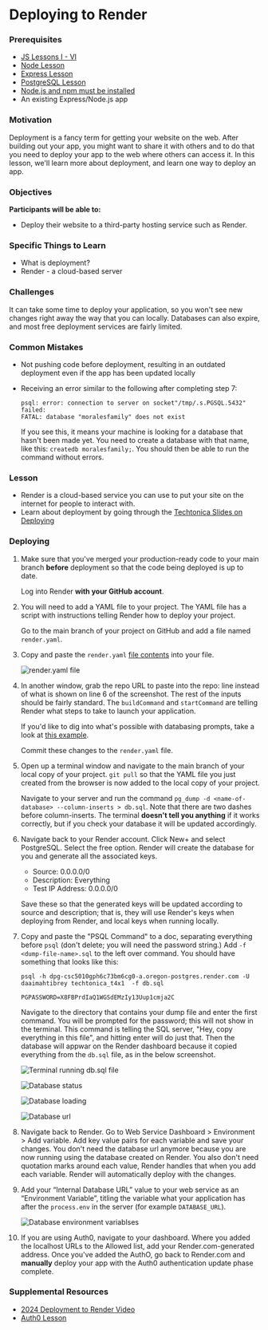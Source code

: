 # Deploying to Render

### Prerequisites

- [JS Lessons I - VI](../javascript)
- [Node Lesson](../node-js/node-js.md)
- [Express Lesson](../express-js/express.md)
- [PostgreSQL Lesson](../databases/installing-postgresql.md)
- [Node.js and npm must be installed](https://nodejs.org/en/download/)
- An existing Express/Node.js app

### Motivation

Deployment is a fancy term for getting your website on the web. After building out your app, you might want to share it with others and to do that you need to deploy your app to the web where others can access it. In this lesson, we'll learn more about deployment, and learn one way to deploy an app.

### Objectives

**Participants will be able to:**

- Deploy their website to a third-party hosting service such as Render.

### Specific Things to Learn

- What is deployment?
- Render - a cloud-based server

### Challenges

It can take some time to deploy your application, so you won't see new changes right away the way that you can locally. Databases can also expire, and most free deployment services are fairly limited.

### Common Mistakes

- Not pushing code before deployment, resulting in an outdated deployment even if the app has been updated locally
- Receiving an error similar to the following after completing step 7:

      psql: error: connection to server on socket"/tmp/.s.PGSQL.5432" failed:
      FATAL: database "moralesfamily" does not exist
    If you see this, it means your machine is looking for a database that hasn't been made yet. You need to create a database with that name, like this: ``createdb moralesfamily;``. You should then be able to run the command without errors.
    
### Lesson

- Render is a cloud-based service you can use to put your site on the internet for people to interact with.
- Learn about deployment by going through the [Techtonica Slides on Deploying](https://docs.google.com/presentation/d/1Enwhd9hl1fn1-afMXJ6xvkJm5SDJpHjfQoA7s2znHpw/edit?usp=sharing.)

### Deploying

1. Make sure that you've merged your production-ready code to your main branch **before** deployment so that the code being deployed is up to date.

    Log into Render **with your GitHub account**.

2. You will need to add a YAML file to your project. The YAML file has a script with instructions telling Render how to deploy your project.

    Go to the main branch of your project on GitHub and add a file named `render.yaml`.
3. Copy and paste the `render.yaml` [file contents](https://github.com/daaimah123/2024H2FinalProjectTemplateRender/blob/main/render.yaml) into your file.
    
    ![render.yaml file](./screenshots/render-1.png "render.yaml file")
4. In another window, grab the repo URL to paste into the repo:  line instead of what is shown on line 6 of the screenshot. The rest of the inputs should be fairly standard. The `buildCommand` and `startCommand` are telling Render what steps to take to launch your application.

    If you'd like to dig into what's possible with databasing prompts, take a look at [this example](https://render.com/docs/blueprint-spec).

    Commit these changes to the `render.yaml` file.
5. Open up a terminal window and navigate to the main branch of your local copy of your project. `git pull` so that the YAML file you just created from the browser is now added to the local copy of your project.

    Navigate to your server and run the command `pg_dump -d <name-of-database> --column-inserts > db.sql`. Note that there are two dashes before column-inserts. The terminal **doesn't tell you anything** if it works correctly, but if you check your database it will be updated accordingly.
6. Navigate back to your Render account. Click New+ and select PostgreSQL. Select the free option. Render will create the database for you and generate all the associated keys. 
    - Source: 0.0.0.0/0
    - Description: Everything
    - Test IP Address: 0.0.0.0/0

    Save these so that the generated keys will be updated according to source and description; that is, they will use Render's keys when deploying from Render, and local keys when running locally.
7. Copy and paste the "PSQL Command" to a doc, separating everything before `psql` (don't delete; you will need the password string.) Add `-f <dump-file-name>.sql` to the left over command. You should have something that looks like this:

    `psql -h dpg-csc5010gph6c73bm6cg0-a.oregon-postgres.render.com -U daaimahtibrey techtonica_t4x1  -f db.sql`

    `PGPASSWORD=X8FBPrdIaQ1WGSdEMzIy13Uup1cmja2C`

    Navigate to the directory that contains your dump file and enter the first command. You will be prompted for the password; this will not show in the terminal. This command is telling the SQL server, "Hey, copy everything in this file", and hitting enter will do just that. Then the database will appwar on the Render dashboard because it copied everything from the `db.sql` file, as in the below screenshot.

    ![Terminal running db.sql file](./screenshots/render-2.png "Terminal running db.sql file")
    
    ![Database status](./screenshots/render-3.gif "Database status")
    
    ![Database loading](./screenshots/render-4.png "Database loading")
    
    ![Database url](./screenshots/render-5.png "Database url")
8. Navigate back to Render. Go to Web Service Dashboard > Environment > Add variable. Add key value pairs for each variable and save your changes. You don't need the database url anymore because you are now running using the database created on Render. You also don't need quotation marks around each value, Render handles that when you add each variable. Render will automatically deploy with the changes.
9. Add your “Internal Database URL” value to your web service as an “Environment Variable”, titling the variable what your application has after the `process.env` in the server (for example `DATABASE_URL`).

    ![Database environment variablses](./screenshots/render-6.png "Database environment variables")
10. If you are using Auth0, navigate to your dashboard. Where you added the localhost URLs to the Allowed list, add your Render.com-generated address. Once you've added the AuthO, go back to Render.com and **manually** deploy your app with the Auth0 authentication update phase complete.

### Supplemental Resources
 - [2024 Deployment to Render Video](https://www.dropbox.com/scl/fi/5540qxbwhyexu86usr859/Week15WednesdayDeployToRenderWebService-Database.mp4?rlkey=jkpox0e3hqat5aiyg4ycprojs&e=1&st=fjxbyvr8&dl=0)
 - [Auth0 Lesson](https://github.com/Techtonica/curriculum/blob/main/electives/oauth/o-auth.md)